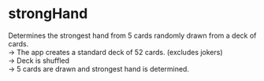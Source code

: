 # strongHand
Determines the strongest hand from 5 cards randomly drawn from a deck of cards. </br>
-> The app creates a standard deck of 52 cards. (excludes jokers) </br>
-> Deck is shuffled </br>
-> 5 cards are drawn and strongest hand is determined. </br>
